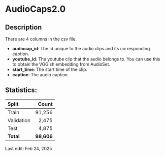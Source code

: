 # AudioCaps2.0

## Description
There are 4 columns in the csv file.
- **audiocap_id**: The id unique to the audio clips and its corresponding caption.
- **youtube_id**: The youtube clip that the audio belongs to. You can use this to obtain the VGGish embedding from AudioSet.
- **start_time**: The start time of the clip.
- **caption**: The audio caption.

## Statistics:

| Split            |       Count |
| :--------------- | ----------: |
| Train            |      91,256 |
| Validation       |       2,475 |
| Test             |       4,875 |
| **Total**        | **98,606** |


Last edit: Feb 24, 2025
